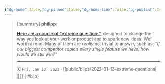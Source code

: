 ```yaml
---
{"dg-home":false,"dg-pinned":false,"dg-home-link":false,"dg-publish":true,"type":"blip","created-date":"2023-01-13T00:00:00","disabled rules":["yaml-title","yaml-title-alias","file-name-heading"],"title":"philipp @ 2023-01-13","dg-permalink":"2023/01/13/extreme-questions/","updated-date":"2025-04-30T22:27:37","dg-path":"blips/2023-01-13-extreme-questions.md","permalink":"/2023/01/13/extreme-questions/","dgPassFrontmatter":true}
---
```


> [!summary] **philipp**:
>
> [Here are a couple of "extreme questions"](https://longform.asmartbear.com/posts/extreme-questions/), designed to change the way you look at your work or product and to spark new ideas. Well worth a read. Many of them are _really_ not trivial to answer, such as: _"If our biggest competitor copied every single feature we have, how would we still win?"_
> - - -
>
> 🗓️ `Fri, Jan 13, 2023` · [[public/blips/2023-01-13-extreme-questions\|🔗]]
{ #blip}


